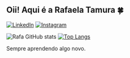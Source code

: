 ## Oii! Aqui é a Rafaela Tamura 🍀
[![LinkedIn](https://img.shields.io/badge/LinkedIn-0077B5?style=for-the-badge&logo=linkedin&logoColor=white)](https://www.linkedin.com/in/rafaela-tamura-7b462a181/)
[![Instagram](https://img.shields.io/badge/Instagram-E4405F?style=for-the-badge&logo=instagram&logoColor=white)](https://www.instagram.com/rafaelatamura/)

![Rafa GitHub stats](https://github-readme-stats.vercel.app/api?username=RafaTamura&show_icons=true&theme=dracula&count_private=true)  [![Top Langs](https://github-readme-stats.vercel.app/api/top-langs/?username=RafaTamura&layout=compact)](https://github.com/anuraghazra/github-readme-stats)

Sempre aprendendo algo novo.
